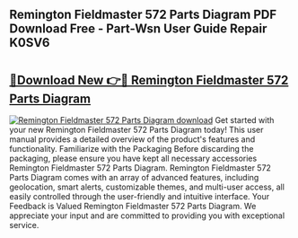 ## Remington Fieldmaster 572 Parts Diagram PDF Download Free - Part-Wsn User Guide Repair K0SV6

# <h2><a href="http://dfuhc6y.blite.top/?on=Remington+Fieldmaster+572+Parts+Diagram">🔗Download New 👉🔴 Remington Fieldmaster 572 Parts Diagram</a></h2>

[![Remington Fieldmaster 572 Parts Diagram download](https://i.imgur.com/lujVjoI.png)](http://dfuhc6y.blite.top/?on=Remington+Fieldmaster+572+Parts+Diagram)
Get started with your new Remington Fieldmaster 572 Parts Diagram today! This user manual provides a detailed overview of the product's features and functionality. Familiarize with the Packaging Before discarding the packaging, please ensure you have kept all necessary accessories Remington Fieldmaster 572 Parts Diagram. Remington Fieldmaster 572 Parts Diagram comes with an array of advanced features, including geolocation, smart alerts, customizable themes, and multi-user access, all easily controlled through the user-friendly and intuitive interface. Your Feedback is Valued Remington Fieldmaster 572 Parts Diagram. We appreciate your input and are committed to providing you with exceptional service.
